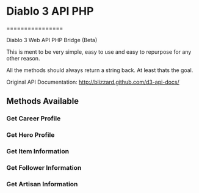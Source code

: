 # Diablo 3 API PHP
================

Diablo 3 Web API PHP Bridge (Beta)

This is ment to be very simple, easy to use and easy to repurpose for any other reason.

All the methods should always return a string back. At least thats the goal.

Original API Documentation: http://blizzard.github.com/d3-api-docs/

## Methods Available

### Get Career Profile
### Get Hero Profile
### Get Item Information
### Get Follower Information
### Get Artisan Information

